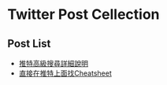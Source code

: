 # Twitter Post Cellection

## Post List

* [推特高級搜尋詳細說明](https://x.com/0xCheshire/status/1838070132461253058)
* [直接在推特上面找Cheatsheet](https://x.com/search?q=%22Cheatsheet%22)

